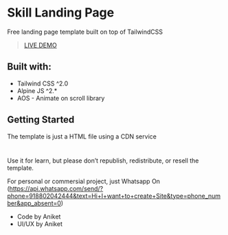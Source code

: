# Skill Landing Page
Free landing page template built on top of TailwindCSS

> [LIVE DEMO](https://anikettiwaridev.github.io/Frontend-design/Landing-page/skilline/)

## Built with:
- Tailwind CSS ^2.0
- Alpine JS ^2.*
- AOS - Animate on scroll library

## Getting Started
The template is just a HTML file using a CDN service



#
Use it for learn, but please don’t republish, redistribute, or resell the template.

For personal or commersial project, just Whatsapp On (https://api.whatsapp.com/send/?phone=918802042444&text=Hi+I+want+to+create+Site&type=phone_number&app_absent=0)

- Code by Aniket
- UI/UX by Aniket
